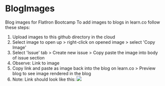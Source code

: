 # BlogImages
Blog images for FlatIron Bootcamp
To add images to blogs in learn.co follow these steps:
1. Upload images to this github directory in the cloud
2. Select image to open up > right-click on opened image > select 'Copy Image'
3. Select 'Issue' tab > Create new issue > Copy paste the image into body of issue section
4. Observe: Link to image
5. Copy link and paste as image back into the blog on learn.co > Preview blog to see image rendered in the blog
6. Note: Link should look like this: 
     ![](https://user-images.githubusercontent.com/23279623/filename.png)
